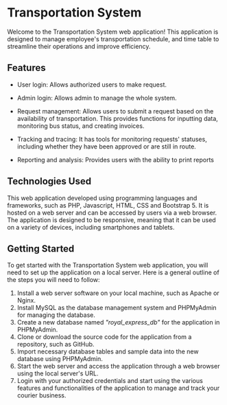 
# Transportation System

Welcome to the Transportation System web application! This application is designed to manage employee's transportation schedule, and time table to streamline their operations and improve efficiency.

## Features

- User login: Allows authorized users to make request.

- Admin login: Allows admin to manage the whole system.

- Request management: Allows users to submit a request based on the availability of transportation. This provides functions for inputting data, monitoring bus status, and creating invoices.

- Tracking and tracing: It has tools for monitoring requests' statuses, including whether they have been approved or are still in route.

- Reporting and analysis: Provides users with the ability to print reports

## Technologies Used

This web application developed using programming languages and frameworks, such as PHP, Javascript, HTML, CSS and Bootstrap 5. It is hosted on a web server and can be accessed by users via a web browser. The application is designed to be responsive, meaning that it can be used on a variety of devices, including smartphones and tablets.

## Getting Started

To get started with the Transportation System web application, you will need to set up the application on a local server. Here is a general outline of the steps you will need to follow:

1. Install a web server software on your local machine, such as Apache or Nginx.
2. Install MySQL as the database management system and PHPMyAdmin for managing the database.
3. Create a new database named _"royal_express_db"_ for the application in PHPMyAdmin.
4. Clone or download the source code for the application from a repository, such as GitHub.
5. Import necessary database tables and sample data into the new database using PHPMyAdmin.
6. Start the web server and access the application through a web browser using the local server's URL.
7. Login with your authorized credentials and start using the various features and functionalities of the application to manage and track your courier business.
